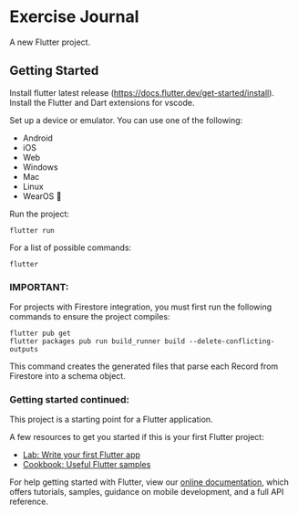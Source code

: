 # Exercise Journal

A new Flutter project.

## Getting Started

Install flutter latest release (https://docs.flutter.dev/get-started/install).
Install the Flutter and Dart extensions for vscode.

Set up a device or emulator. You can use one of the following:

- Android
- iOS
- Web
- Windows
- Mac
- Linux
- WearOS 👀

Run the project:

`flutter run`

For a list of possible commands:

`flutter`

### IMPORTANT:

For projects with Firestore integration, you must first run the following commands to ensure the project compiles:

```
flutter pub get
flutter packages pub run build_runner build --delete-conflicting-outputs
```

This command creates the generated files that parse each Record from Firestore into a schema object.

### Getting started continued:

This project is a starting point for a Flutter application.

A few resources to get you started if this is your first Flutter project:

- [Lab: Write your first Flutter app](https://flutter.dev/docs/get-started/codelab)
- [Cookbook: Useful Flutter samples](https://flutter.dev/docs/cookbook)

For help getting started with Flutter, view our
[online documentation](https://flutter.dev/docs), which offers tutorials,
samples, guidance on mobile development, and a full API reference.
